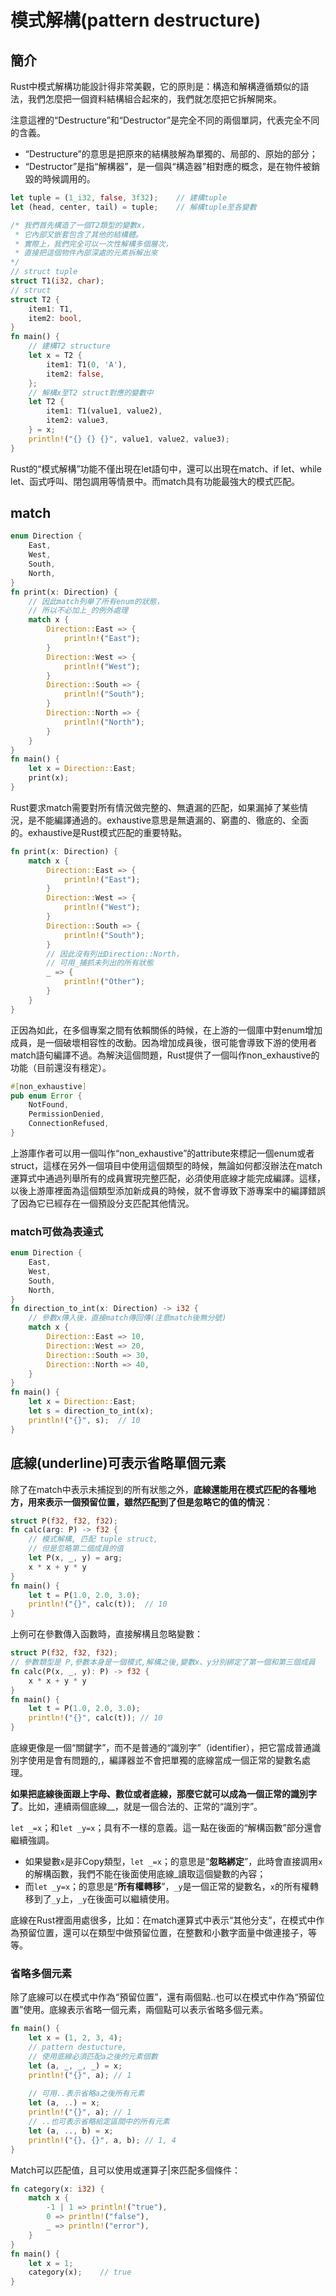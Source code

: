 # 模式解構\(pattern destructure\)

## 簡介

Rust中模式解構功能設計得非常美觀，它的原則是：構造和解構遵循類似的語法，我們怎麼把一個資料結構組合起來的，我們就怎麼把它拆解開來。

注意這裡的“Destructure”和“Destructor”是完全不同的兩個單詞，代表完全不同的含義。

* “Destructure”的意思是把原來的結構肢解為單獨的、局部的、原始的部分；
* “Destructor”是指“解構器”，是一個與“構造器”相對應的概念，是在物件被銷毀的時候調用的。

```rust
let tuple = (1_i32, false, 3f32);    // 建構tuple
let (head, center, tail) = tuple;    // 解構tuple至各變數
```

```rust
/* 我們首先構造了一個T2類型的變數x，
 * 它內部又嵌套包含了其他的結構體。
 * 實際上，我們完全可以一次性解構多個層次，
 * 直接把這個物件內部深處的元素拆解出來
*/
// struct tuple
struct T1(i32, char);
// struct
struct T2 {
    item1: T1,
    item2: bool,
}
fn main() {
    // 建構T2 structure
    let x = T2 {
        item1: T1(0, 'A'),
        item2: false,
    };
    // 解構x至T2 struct對應的變數中
    let T2 {
        item1: T1(value1, value2),
        item2: value3,
    } = x;
    println!("{} {} {}", value1, value2, value3);
}
```

Rust的“模式解構”功能不僅出現在let語句中，還可以出現在match、if let、while let、函式呼叫、閉包調用等情景中。而match具有功能最強大的模式匹配。

## match

```rust
enum Direction {
    East,
    West,
    South,
    North,
}
fn print(x: Direction) {
    // 因此match列舉了所有enum的狀態，
    // 所以不必加上_的例外處理
    match x {
        Direction::East => {
            println!("East");
        }
        Direction::West => {
            println!("West");
        }
        Direction::South => {
            println!("South");
        }
        Direction::North => {
            println!("North");
        }
    }
}
fn main() {
    let x = Direction::East;
    print(x);
}
```

Rust要求match需要對所有情況做完整的、無遺漏的匹配，如果漏掉了某些情況，是不能編譯通過的。exhaustive意思是無遺漏的、窮盡的、徹底的、全面的。exhaustive是Rust模式匹配的重要特點。

```rust
fn print(x: Direction) {
    match x {
        Direction::East => {
            println!("East");
        }
        Direction::West => {
            println!("West");
        }
        Direction::South => {
            println!("South");
        }
        // 因此沒有列出Direction::North，
        // 可用_捕抓未列出的所有狀態
        _ => {
            println!("Other");
        }
    }
}
```

正因為如此，在多個專案之間有依賴關係的時候，在上游的一個庫中對enum增加成員，是一個破壞相容性的改動。因為增加成員後，很可能會導致下游的使用者match語句編譯不過。為解決這個問題，Rust提供了一個叫作non\_exhaustive的功能（目前還沒有穩定）。

```rust
#[non_exhaustive]
pub enum Error {
    NotFound,
    PermissionDenied,
    ConnectionRefused,
}
```

上游庫作者可以用一個叫作“non\_exhaustive”的attribute來標記一個enum或者struct，這樣在另外一個項目中使用這個類型的時候，無論如何都沒辦法在match運算式中通過列舉所有的成員實現完整匹配，必須使用底線才能完成編譯。這樣，以後上游庫裡面為這個類型添加新成員的時候，就不會導致下游專案中的編譯錯誤了因為它已經存在一個預設分支匹配其他情況。

### match可做為表達式

```rust
enum Direction {
    East,
    West,
    South,
    North,
}
fn direction_to_int(x: Direction) -> i32 {
    // 參數x傳入後，直接match傳回傳(注意match後無分號)
    match x {
        Direction::East => 10,
        Direction::West => 20,
        Direction::South => 30,
        Direction::North => 40,
    }
}
fn main() {
    let x = Direction::East;
    let s = direction_to_int(x);
    println!("{}", s);  // 10
}
```

## 底線\(underline\)可表示省略單個元素

除了在match中表示未捕捉到的所有狀態之外，**底線還能用在模式匹配的各種地方，用來表示一個預留位置，雖然匹配到了但是忽略它的值的情況**：

```rust
struct P(f32, f32, f32);
fn calc(arg: P) -> f32 {
    // 模式解構, 匹配 tuple struct,
    // 但是忽略第二個成員的值
    let P(x, _, y) = arg;
    x * x + y * y
}
fn main() {
    let t = P(1.0, 2.0, 3.0);
    println!("{}", calc(t));  // 10
}
```

上例可在參數傳入函數時，直接解構且忽略變數：

```rust
struct P(f32, f32, f32);
// 參數類型是 P,參數本身是一個模式,解構之後,變數x、y分別綁定了第一個和第三個成員
fn calc(P(x, _, y): P) -> f32 {
    x * x + y * y
}
fn main() {
    let t = P(1.0, 2.0, 3.0);
    println!("{}", calc(t)); // 10
}
```

底線更像是一個“關鍵字”，而不是普通的“識別字”（identifier），把它當成普通識別字使用是會有問題的,，編譯器並不會把單獨的底線當成一個正常的變數名處理。

**如果把底線後面跟上字母、數位或者底線，那麼它就可以成為一個正常的識別字了**。比如，連續兩個底線\_\_，就是一個合法的、正常的“識別字”。

`let _=x`；和`let _y=x`；具有不一樣的意義。這一點在後面的“解構函數”部分還會繼續強調。

* 如果變數`x`是非Copy類型，`let _=x`；的意思是“**忽略綁定**”，此時會直接調用`x`的解構函數，我們不能在後面使用底線\_讀取這個變數的內容；
* 而`let _y=x`；的意思是“**所有權轉移**”，`_y`是一個正常的變數名，`x`的所有權轉移到了`_y`上，`_y`在後面可以繼續使用。

底線在Rust裡面用處很多，比如：在match運算式中表示“其他分支”，在模式中作為預留位置，還可以在類型中做預留位置，在整數和小數字面量中做連接子，等等。

### 省略多個元素

除了底線可以在模式中作為“預留位置”，還有兩個點..也可以在模式中作為“預留位置”使用。底線表示省略一個元素，兩個點可以表示省略多個元素。

```rust
fn main() {
    let x = (1, 2, 3, 4);
    // pattern destucture,
    // 使用底線必須匹配a之後的元素個數
    let (a, _, _, _) = x;
    println!("{}", a); // 1
    
    // 可用..表示省略a之後所有元素
    let (a, ..) = x;
    println!("{}", a); // 1
    // ..也可表示省略給定區間中的所有元素
    let (a, .., b) = x;
    println!("{}, {}", a, b); // 1, 4
}
```

Match可以匹配值，且可以使用或運算子\|來匹配多個條件：

```rust
fn category(x: i32) {
    match x {
        -1 | 1 => println!("true"),
        0 => println!("false"),
        _ => println!("error"),
    }
}
fn main() {
    let x = 1;
    category(x);    // true
}
```

